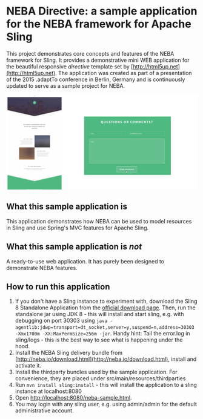 # NEBA Directive: a sample application for the NEBA framework for Apache Sling
This project demonstrates core concepts and features of the NEBA framework for Sling. 
It provides a demonstrative mini WEB application for the beautiful responsive _directive_ template set by [http://html5up.net](http://html5up.net). 
The application was created as part of a presentation of the 2015 .adaptTo conference in Berlin, Germany and is continuously updated to serve as a sample project for NEBA.

![NEBA Directive: A sample application for NEBA for Sling](README/intro.png)

## What this sample application is
This application demonstrates how NEBA can be used to model resources in Sling and use Spring's MVC features for Apache Sling.

## What this sample application is _not_ 
A ready-to-use web application. It has purely been designed to demonstrate NEBA features.
 
## How to run this application
1. If you don't have a Sling instance to experiment with, download the Sling 8 Standalone Application from the [official download page](https://sling.apache.org/downloads.cgi). Then, run the standalone jar using JDK 8 - this will install and start sling, e.g. with debugging on port 30303 using 
   `java -agentlib:jdwp=transport=dt_socket,server=y,suspend=n,address=30303 -Xmx1700m -XX:MaxPermSize=256m -jar`. 
   Handy hint: Tail the error.log in sling/logs - this is the best way to see what is happening under the hood.
2. Install the NEBA Sling delivery bundle from [http://neba.io/download.html](http://neba.io/download.html), install and activate it.  
3. Install the thirdparty bundles used by the sample application. For convenience, they are placed under src/main/resources/thirdparties 
4. Run `mvn install sling:install` - this will install the application to a sling instance at localhost:8080
5. Open [http://localhost:8080/neba-sample.html](http://localhost:8080/neba-sample.html).
6. You may login with any sling user, e.g. using admin/admin for the default administrative account.